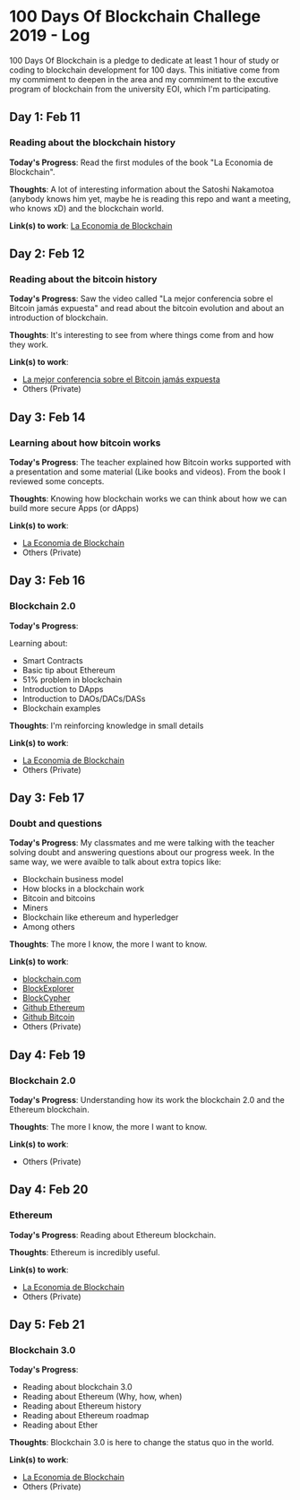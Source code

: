 # 100 Days Of Blockchain Challege 2019 - Log 
100 Days Of Blockchain is a pledge to dedicate at least 1 hour of study or coding to blockchain development for 100 days. This initiative come from my commiment to deepen in the area and my commiment to the excutive program of blockchain from the university EOI, which I'm participating. 

## Day 1: Feb 11

### Reading about the blockchain history

**Today's Progress**: Read the first modules of the book "La Economia de Blockchain".

**Thoughts**: A lot of interesting information about the Satoshi Nakamotoa (anybody knows him yet, maybe he is reading this repo and want a meeting, who knows xD) and the blockchain world. 

**Link(s) to work**: [La Economia de Blockchain](https://www.amazon.es/econom%C3%ADa-blockchain-modelos-negocio-nueva-ebook/dp/B01D03T220)

## Day 2: Feb 12

### Reading about the bitcoin history

**Today's Progress**: Saw the video called "La mejor conferencia sobre el Bitcoin jamás expuesta" and read about the bitcoin evolution and about an introduction of blockchain.

**Thoughts**: It's interesting to see from where things come from and how they work.  

**Link(s) to work**: 
- [La mejor conferencia sobre el Bitcoin jamás expuesta](https://www.youtube.com/watch?v=gQG_d8l2yEA&feature=youtu.be)
- Others (Private)

## Day 3: Feb 14

### Learning about how bitcoin works

**Today's Progress**: The teacher explained how Bitcoin works supported with a presentation and some material (Like books and videos). From the book I reviewed some concepts.  

**Thoughts**: Knowing how blockchain works we can think about how we can build more secure Apps (or dApps)

**Link(s) to work**: 
- [La Economia de Blockchain](https://www.amazon.es/econom%C3%ADa-blockchain-modelos-negocio-nueva-ebook/dp/B01D03T220)
- Others (Private)

## Day 3: Feb 16

### Blockchain 2.0

**Today's Progress**: 

Learning about:
- Smart Contracts
- Basic tip about Ethereum
- 51% problem in blockchain
- Introduction to DApps
- Introduction to DAOs/DACs/DASs
- Blockchain examples

**Thoughts**: I'm reinforcing knowledge in small details

**Link(s) to work**: 
- [La Economia de Blockchain](https://www.amazon.es/econom%C3%ADa-blockchain-modelos-negocio-nueva-ebook/dp/B01D03T220)
- Others (Private)

## Day 3: Feb 17

### Doubt and questions

**Today's Progress**: My classmates and me were talking with the teacher solving doubt and answering questions about our progress week. In the same way, we were avaible to talk about extra topics like:

- Blockchain business model
- How blocks in a blockchain work
- Bitcoin and bitcoins
- Miners
- Blockchain like ethereum and hyperledger
- Among others 

**Thoughts**: The more I know, the more I want to know. 

**Link(s) to work**: 

- [blockchain.com](https://www.blockchain.com/)
- [BlockExplorer](https://blockexplorer.com/)
- [BlockCypher](https://www.blockcypher.com/)
- [Github Ethereum](https://github.com/ethereum)
- [Github Bitcoin](https://github.com/bitcoin)
- Others (Private)

## Day 4: Feb 19

### Blockchain 2.0

**Today's Progress**: Understanding how its work the blockchain 2.0 and the Ethereum blockchain.

**Thoughts**: The more I know, the more I want to know. 

**Link(s) to work**: 

- Others (Private)

## Day 4: Feb 20

### Ethereum

**Today's Progress**: Reading about Ethereum blockchain.

**Thoughts**: Ethereum is incredibly useful. 

**Link(s) to work**: 

- [La Economia de Blockchain](https://www.amazon.es/econom%C3%ADa-blockchain-modelos-negocio-nueva-ebook/dp/B01D03T220)
- Others (Private)

## Day 5: Feb 21

### Blockchain 3.0

**Today's Progress**: 

- Reading about blockchain 3.0
- Reading about Ethereum (Why, how, when)
- Reading about Ethereum history
- Reading about Ethereum roadmap
- Reading about Ether

**Thoughts**: Blockchain 3.0 is here to change the status quo in the world. 

**Link(s) to work**: 

- [La Economia de Blockchain](https://www.amazon.es/econom%C3%ADa-blockchain-modelos-negocio-nueva-ebook/dp/B01D03T220)
- Others (Private)
